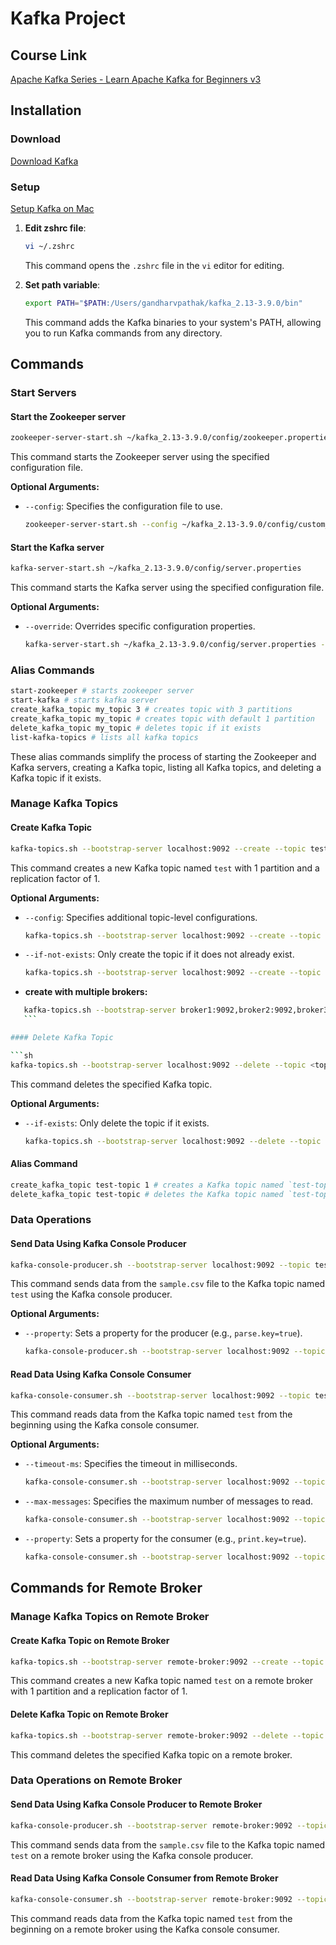 # Kafka Project

## Course Link

[Apache Kafka Series - Learn Apache Kafka for Beginners v3](https://www.udemy.com/course/apache-kafka/?couponCode=ST1MT31025G3)

## Installation

### Download

[Download Kafka](https://kafka.apache.org/downloads)

### Setup

[Setup Kafka on Mac](https://learn.conduktor.io/kafka/how-to-install-apache-kafka-on-mac/)

1. **Edit zshrc file**:

    ```sh
    vi ~/.zshrc 
    ```

    This command opens the `.zshrc` file in the `vi` editor for editing.

2. **Set path variable**:

    ```sh
    export PATH="$PATH:/Users/gandharvpathak/kafka_2.13-3.9.0/bin"
    ```

    This command adds the Kafka binaries to your system's PATH, allowing you to run Kafka commands from any directory.

## Commands

### Start Servers

#### Start the Zookeeper server

```sh
zookeeper-server-start.sh ~/kafka_2.13-3.9.0/config/zookeeper.properties
```

This command starts the Zookeeper server using the specified configuration file.

**Optional Arguments:**

- `--config`: Specifies the configuration file to use.

    ```sh
    zookeeper-server-start.sh --config ~/kafka_2.13-3.9.0/config/custom_zookeeper.properties
    ```

#### Start the Kafka server

```sh
kafka-server-start.sh ~/kafka_2.13-3.9.0/config/server.properties
```

This command starts the Kafka server using the specified configuration file.

**Optional Arguments:**

- `--override`: Overrides specific configuration properties.

    ```sh
    kafka-server-start.sh ~/kafka_2.13-3.9.0/config/server.properties --override log.dirs=/tmp/kafka-logs
    ```

### Alias Commands

```sh
start-zookeeper # starts zookeeper server
start-kafka # starts kafka server
create_kafka_topic my_topic 3 # creates topic with 3 partitions
create_kafka_topic my_topic # creates topic with default 1 partition
delete_kafka_topic my_topic # deletes topic if it exists
list-kafka-topics # lists all kafka topics
```

These alias commands simplify the process of starting the Zookeeper and Kafka servers, creating a Kafka topic, listing all Kafka topics, and deleting a Kafka topic if it exists.

### Manage Kafka Topics

#### Create Kafka Topic

```sh
kafka-topics.sh --bootstrap-server localhost:9092 --create --topic test --partitions 1 --replication-factor 1
```

This command creates a new Kafka topic named `test` with 1 partition and a replication factor of 1.

**Optional Arguments:**

- `--config`: Specifies additional topic-level configurations.

    ```sh
    kafka-topics.sh --bootstrap-server localhost:9092 --create --topic test --partitions 1 --replication-factor 1 --config cleanup.policy=compact
    ```

- `--if-not-exists`: Only create the topic if it does not already exist.

    ```sh
    kafka-topics.sh --bootstrap-server localhost:9092 --create --topic test --partitions 1 --replication-factor 1 --if-not-exists
    ```

- **create with multiple brokers:**

 ```sh
    kafka-topics.sh --bootstrap-server broker1:9092,broker2:9092,broker3:9092 --create --topic test --partitions 1 --replication-factor 1 --if-not-exists
    ```

#### Delete Kafka Topic

```sh
kafka-topics.sh --bootstrap-server localhost:9092 --delete --topic <topic_name>
```

This command deletes the specified Kafka topic.

**Optional Arguments:**

- `--if-exists`: Only delete the topic if it exists.

    ```sh
    kafka-topics.sh --bootstrap-server localhost:9092 --delete --topic test --if-exists
    ```

#### Alias Command

```sh
create_kafka_topic test-topic 1 # creates a Kafka topic named `test-topic` with 1 partition
delete_kafka_topic test-topic # deletes the Kafka topic named `test-topic` if it exists
```

### Data Operations

#### Send Data Using Kafka Console Producer

```sh
kafka-console-producer.sh --bootstrap-server localhost:9092 --topic test < /Users/gandharvpathak/workspace/kafka/kafka/sample.csv 
```

This command sends data from the `sample.csv` file to the Kafka topic named `test` using the Kafka console producer.

**Optional Arguments:**

- `--property`: Sets a property for the producer (e.g., `parse.key=true`).

    ```sh
    kafka-console-producer.sh --bootstrap-server localhost:9092 --topic test --property parse.key=true < /Users/gandharvpathak/workspace/kafka/kafka/sample.csv
    ```

#### Read Data Using Kafka Console Consumer

```sh
kafka-console-consumer.sh --bootstrap-server localhost:9092 --topic test --from-beginning
```

This command reads data from the Kafka topic named `test` from the beginning using the Kafka console consumer.

**Optional Arguments:**

- `--timeout-ms`: Specifies the timeout in milliseconds.

    ```sh
    kafka-console-consumer.sh --bootstrap-server localhost:9092 --topic test --from-beginning --timeout-ms 1000
    ```

- `--max-messages`: Specifies the maximum number of messages to read.

    ```sh
    kafka-console-consumer.sh --bootstrap-server localhost:9092 --topic test --from-beginning --max-messages 10
    ```

- `--property`: Sets a property for the consumer (e.g., `print.key=true`).

    ```sh
    kafka-console-consumer.sh --bootstrap-server localhost:9092 --topic test --from-beginning --property print.key=true
    ```

## Commands for Remote Broker

### Manage Kafka Topics on Remote Broker

#### Create Kafka Topic on Remote Broker

```sh
kafka-topics.sh --bootstrap-server remote-broker:9092 --create --topic test --partitions 1 --replication-factor 1
```

This command creates a new Kafka topic named `test` on a remote broker with 1 partition and a replication factor of 1.

#### Delete Kafka Topic on Remote Broker

```sh
kafka-topics.sh --bootstrap-server remote-broker:9092 --delete --topic <topic_name>
```

This command deletes the specified Kafka topic on a remote broker.

### Data Operations on Remote Broker

#### Send Data Using Kafka Console Producer to Remote Broker

```sh
kafka-console-producer.sh --bootstrap-server remote-broker:9092 --topic test < /Users/gandharvpathak/workspace/kafka/kafka/sample.csv 
```

This command sends data from the `sample.csv` file to the Kafka topic named `test` on a remote broker using the Kafka console producer.

#### Read Data Using Kafka Console Consumer from Remote Broker

```sh
kafka-console-consumer.sh --bootstrap-server remote-broker:9092 --topic test --from-beginning
```

This command reads data from the Kafka topic named `test` from the beginning on a remote broker using the Kafka console consumer.
